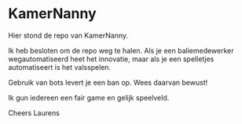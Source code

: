 # KamerNanny
Hier stond de repo van KamerNanny.

Ik heb besloten om de repo weg te halen. 
Als je een baliemedewerker wegautomatiseerd heet het innovatie, maar als je een spelletjes automatiseert is het valsspelen.

Gebruik van bots levert je een ban op. Wees daarvan bewust!

Ik gun iedereen een fair game en gelijk speelveld.

Cheers
Laurens
